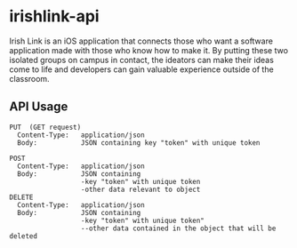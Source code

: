 # irishlink-api

Irish Link is an iOS application that connects those who want a software application made with those who know how to make it.  By putting these two isolated groups on campus in contact, the ideators can make their ideas come to life and developers can gain valuable experience outside of the classroom.  

## API Usage

```
PUT  (GET request)
  Content-Type:   application/json
  Body:           JSON containing key "token" with unique token

POST
  Content-Type:   application/json
  Body:           JSON containing
                  -key "token" with unique token
                  -other data relevant to object
DELETE
  Content-Type:   application/json
  Body:           JSON containing
                  -key "token" with unique token"
                  --other data contained in the object that will be deleted
```

